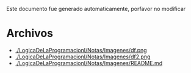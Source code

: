 Este documento fue generado automaticamente, porfavor no modificar

# Archivos

* [./LogicaDeLaProgramacionI/Notas/Imagenes/df.png](./LogicaDeLaProgramacionI/Notas/Imagenes/df.png)
* [./LogicaDeLaProgramacionI/Notas/Imagenes/df2.png](./LogicaDeLaProgramacionI/Notas/Imagenes/df2.png)
* [./LogicaDeLaProgramacionI/Notas/Imagenes/README.md](./LogicaDeLaProgramacionI/Notas/Imagenes/README.md)

